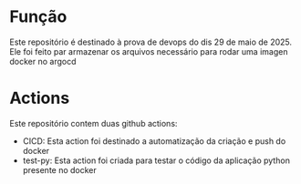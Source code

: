 # Função
Este repositório é destinado à prova de devops do dis 29 de maio de 2025.
Ele foi feito par armazenar os arquivos necessário para rodar uma imagen docker no argocd

# Actions
Este repositório contem duas github actions:
- CICD: Esta action foi destinado a automatização da criação e push do docker
- test-py: Esta action foi criada para testar o código da aplicação python presente no docker